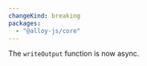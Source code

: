 ```yaml
---
changeKind: breaking
packages:
  - "@alloy-js/core"
---
```


The `writeOutput` function is now async.